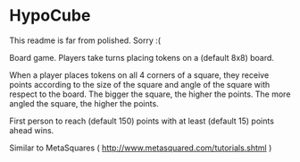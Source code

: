 HypoCube
========

This readme is far from polished. Sorry :(

Board game. Players take turns placing tokens on a (default 8x8) board.

When a player places tokens on all 4 corners of a square, they receive points according to the size of the square and angle of the square with respect to the board. The bigger the square, the higher the points. The more angled the square, the higher the points.

First person to reach (default 150) points with at least (default 15) points ahead wins.

Similar to MetaSquares ( http://www.metasquared.com/tutorials.shtml )